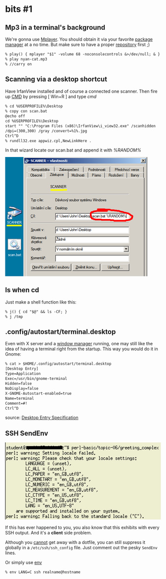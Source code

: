 bits #1
=======

## Mp3 in a terminal's background

We're gonna use [Mplayer](https://www.mplayerhq.hu/DOCS/HTML/en/MPlayer.html).
You should obtain it via your favorite [package manager](https://en.wikipedia.org/wiki/Package_manager)
at a no time. But make sure to have a proper [repository](http://packman.links2linux.org/) first ;)

    % play() { mplayer "$1" -volume 68 -noconsolecontrols &>/dev/null; & }
    % play nyan-cat.mp3
    % //carry on

## Scanning via a desktop shortcut

Have IrfanView installed and of course
a connected one scanner. Then fire up [CMD](https://en.wikipedia.org/wiki/Cmd.exe)
by pressing [ Win+R ] and type *cmd*

    % cd %USERPROFILE%\Desktop 
    % copy con scan.bat
    @echo off
    cd %USERPROFILE%\Desktop
    start "" "C:\Program Files (x86)\IrfanView\i_view32.exe" /scanhidden /dpi=(300,300) /gray /convert=%1%.jpg
    Ctrl^D
    % rundll32.exe appwiz.cpl,NewLinkHere .

In that wizard locate our scan.bat
and append it with *%RANDOM%*

![SCANNER shortcut](d/scanner.png)

## ls when cd

Just make a shell function like this:

    % j() { cd "$@" && ls -CF; }
    % j /tmp

## .config/autostart/terminal.desktop

Even with X server and a [window manager](https://www.gnome.org/)
running, one may still like the idea of having a terminal
right from the startup. This way you would do it in Gnome:

    % cat > $HOME/.config/autostart/terminal.desktop
    [Desktop Entry]
    Type=Application
    Exec=/usr/bin/gnome-terminal
    Hidden=false
    NoDisplay=false
    X-GNOME-Autostart-enabled=true
    Name=terminal
    Comment=#!
    Ctrl^D

source: [Desktop Entry Specification](https://developer.gnome.org/desktop-entry-spec/)

## SSH SendEnv

![$LC_ALL](d/lc-all.png)

If this has ever happened to you,
you also know that this exhibits
with every SSH output. And it's
a **client** side problem.

Although
you [cannot](https://superuser.com/questions/485569/how-to-disable-sendenv-variables-set-in-ssh-config-from-ssh-config)
get away with a dotfile, you can
still suppress it globally in a 
`/etc/ssh/ssh_config` file. Just
comment out the pesky `SendEnv`
lines.

Or simply use [env](https://wiki.archlinux.org/index.php/Environment_variables)

    % env LANG=C ssh realname@hostname


